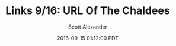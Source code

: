 ---
layout: podcast
title: "Links 9/16: URL Of The Chaldees"
author: Scott Alexander
description: https://slatestarcodex.com/2016/09/15/links-916-url-of-the-chaldees/
date: 2016-09-15 01:12:00 PDT
length: 1838995
duration: 460
guid: links-916-url-of-the-chaldees
---